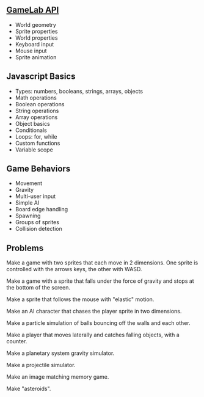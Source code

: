## [GameLab API](https://studio.code.org/docs/ide/gamelab)

- World geometry
- Sprite properties
- World properties
- Keyboard input
- Mouse input
- Sprite animation

## Javascript Basics

- Types: numbers, booleans, strings, arrays, objects
- Math operations
- Boolean operations
- String operations
- Array operations
- Object basics
- Conditionals
- Loops: for, while
- Custom functions
- Variable scope

## Game Behaviors

- Movement
- Gravity
- Multi-user input
- Simple AI
- Board edge handling
- Spawning
- Groups of sprites
- Collision detection

## Problems

Make a game with two sprites that each move in 2 dimensions. One sprite is controlled with the arrows keys, the other with WASD.

Make a game with a sprite that falls under the force of gravity and stops at the bottom of the screen.

Make a sprite that follows the mouse with "elastic" motion.

Make an AI character that chases the player sprite in two dimensions.

Make a particle simulation of balls bouncing off the walls and each other.

Make a player that moves laterally and catches falling objects, with a counter.

Make a planetary system gravity simulator.

Make a projectile simulator.

Make an image matching memory game.

Make "asteroids".
